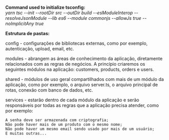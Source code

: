 **Command used to initialize tsconfig:** <br/>
_yarn tsc --init --rootDir src --outDir build --esModuleInterop --resolveJsonModule --lib es6 --module commonjs --allowJs true --noImplicitAny true_

**Estrutura de pastas:**

config - configurações de bibliotecas externas, como por exemplo, autenticação, upload, email, etc.

modules - abrangem as áreas de conhecimento da aplicação, diretamente relacionados com as regras de negócios. A princípio criaremos os seguintes módulos na aplicação: customers, products, orders e users.

shared - módulos de uso geral compartilhados com mais de um módulo da aplicação, como por exemplo, o arquivo server.ts, o arquivo principal de rotas, conexão com banco de dados, etc.

services - estarão dentro de cada módulo da aplicação e serão responsáveis por todas as regras que a aplicação precisa atender, como por exemplo:

    A senha deve ser armazenada com criptografia;
    Não pode haver mais de um produto com o mesmo nome;
    Não pode haver um mesmo email sendo usado por mais de um usuário;
    E muitas outras...

<br/>
